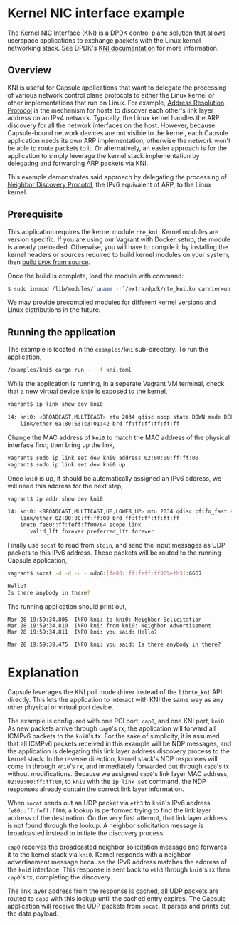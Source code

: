 # Kernel NIC interface example

The Kernel NIC Interface (KNI) is a DPDK control plane solution that allows userspace applications to exchange packets with the Linux kernel networking stack. See DPDK's [KNI documentation](https://doc.dpdk.org/guides/prog_guide/kernel_nic_interface.html) for more information.

## Overview

KNI is useful for Capsule applications that want to delegate the processing of various network control plane protocols to either the Linux kernel or other implementations that run on Linux. For example, [Address Resolution Protocol](https://tools.ietf.org/html/rfc826) is the mechanism for hosts to discover each other's link layer address on an IPv4 network. Typically, the Linux kernel handles the ARP discovery for all the network interfaces on the host. However, because Capsule-bound network devices are not visible to the kernel, each Capsule application needs its own ARP implementation, otherwise the network won't be able to route packets to it. Or alternatively, an easier approach is for the application to simply leverage the kernel stack implementation by delegating and forwarding ARP packets via KNI.

This example demonstrates said approach by delegating the processing of [Neighbor Discovery Procotol](https://tools.ietf.org/html/rfc4861), the IPv6 equivalent of ARP, to the Linux kernel.

## Prerequisite

This application requires the kernel module `rte_kni`. Kernel modules are version specific. If you are using our Vagrant with Docker setup, the module is already preloaded. Otherwise, you will have to compile it by installing the kernel headers or sources required to build kernel modules on your system, then [build `DPDK` from source](https://doc.dpdk.org/guides/linux_gsg/build_dpdk.html).

Once the build is complete, load the module with command:

```bash
$ sudo insmod /lib/modules/`uname -r`/extra/dpdk/rte_kni.ko carrier=on
```

We may provide precompiled modules for different kernel versions and Linux distributions in the future. 

## Running the application

The example is located in the `examples/kni` sub-directory. To run the application,

```bash
/examples/kni$ cargo run -- -f kni.toml
```

While the application is running, in a seperate Vagrant VM terminal, check that a new virtual device `kni0` is exposed to the kernel,

```bash
vagrant$ ip link show dev kni0

14: kni0: <BROADCAST,MULTICAST> mtu 2034 qdisc noop state DOWN mode DEFAULT group default qlen 1000
    link/ether 6a:80:63:c3:01:42 brd ff:ff:ff:ff:ff:ff
```

Change the MAC address of `kni0` to match the MAC address of the physical interface first; then bring up the link,

```bash
vagrant$ sudo ip link set dev kni0 address 02:00:00:ff:ff:00
vagrant$ sudo ip link set dev kni0 up
```

Once `kni0` is up, it should be automatically assigned an IPv6 address, we will need this address for the next step,

```bash
vagrant$ ip addr show dev kni0

14: kni0: <BROADCAST,MULTICAST,UP,LOWER_UP> mtu 2034 qdisc pfifo_fast state UP group default qlen 1000
    link/ether 02:00:00:ff:ff:00 brd ff:ff:ff:ff:ff:ff
    inet6 fe80::ff:feff:ff00/64 scope link
       valid_lft forever preferred_lft forever
```

Finally use `socat` to read from `stdin`, and send the input messages as UDP packets to this IPv6 address. These packets will be routed to the running Capsule application,

```bash
vagrant$ socat -d -d -u - udp6:[fe80::ff:feff:ff00%eth3]:6667

Hello?
Is there anybody in there?
```

The running application should print out,

```
Mar 28 19:59:34.805  INFO kni: to kni0: Neighbor Solicitation
Mar 28 19:59:34.810  INFO kni: from kni0: Neighbor Advertisement
Mar 28 19:59:34.811  INFO kni: you said: Hello?

Mar 28 19:59:39.475  INFO kni: you said: Is there anybody in there?

```

# Explanation

Capsule leverages the KNI poll mode driver instead of the `librte_kni` API directly. This lets the application to interact with KNI the same way as any other physical or virtual port device.

The example is configured with one PCI port, `cap0`, and one KNI port, `kni0`. As new packets arrive through `cap0`'s rx, the application will forward all ICMPv6 packets to the `kni0`'s tx. For the sake of simplicity, it is assumed that all ICMPv6 packets received in this example will be NDP messages, and the application is delegating this link layer address discovery process to the kernel stack. In the reverse direction, kernel stack's NDP responses will come in through `kni0`'s rx, and immediately forwarded out through `cap0`'s tx without modifications. Because we assigned `cap0`'s link layer MAC address, `02:00:00:ff:ff:00`, to `kni0` with the `ip link set` command, the NDP responses already contain the correct link layer information.

When `socat` sends out an UDP packet via `eth3` to `kni0`'s IPv6 address `fe80::ff:feff:ff00`, a lookup is performed trying to find the link layer address of the destination. On the very first attempt, that link layer address is not found through the lookup. A neighbor solicitation message is broadcasted instead to initiate the discovery process.

`cap0` receives the broadcasted neighbor solicitation message and forwards it to the kernel stack via `kni0`. Kernel responds with a neighbor advertisement message because the IPv6 address matches the address of the `kni0` interface. This response is sent back to `eth3` through `kni0`'s rx then `cap0`'s tx, completing the discovery.

The link layer address from the response is cached, all UDP packets are routed to `cap0` with this lookup until the cached entry expires. The Capsule application will receive the UDP packets from `socat`. It parses and prints out the data payload.
